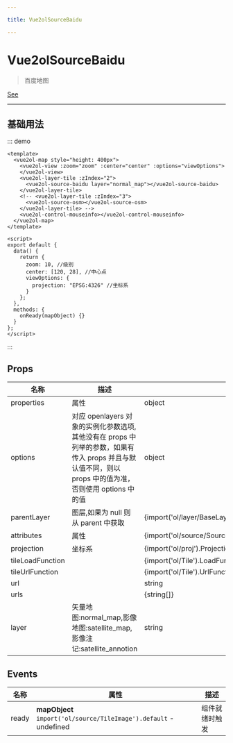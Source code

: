 ```yaml
---

title: Vue2olSourceBaidu

---
```


# Vue2olSourceBaidu

> 百度地图

[See](https://blog.csdn.net/u013594477/article/details/83988055)

---

## 基础用法

::: demo

```vue
<template>
  <vue2ol-map style="height: 400px">
    <vue2ol-view :zoom="zoom" :center="center" :options="viewOptions">
    </vue2ol-view>
    <vue2ol-layer-tile :zIndex="2">
      <vue2ol-source-baidu layer="normal_map"></vue2ol-source-baidu>
    </vue2ol-layer-tile>
    <!-- <vue2ol-layer-tile :zIndex="3">
      <vue2ol-source-osm></vue2ol-source-osm>
    </vue2ol-layer-tile> -->
    <vue2ol-control-mouseinfo></vue2ol-control-mouseinfo>
  </vue2ol-map>
</template>

<script>
export default {
  data() {
    return {
      zoom: 10, //级别
      center: [120, 28], //中心点
      viewOptions: {
        projection: "EPSG:4326" //坐标系
      }
    };
  },
  methods: {
    onReady(mapObject) {}
  }
};
</script>
```

:::

## Props

| 名称             | 描述                                                                                                                                                  | 类型                                                    | 取值范围                                                  | 默认值       |
| ---------------- | ----------------------------------------------------------------------------------------------------------------------------------------------------- | ------------------------------------------------------- | --------------------------------------------------------- | ------------ |
| properties       | 属性                                                                                                                                                  | object                                                  | -                                                         |              |
| options          | 对应 openlayers 对象的实例化参数选项,其他没有在 props 中列举的参数，如果有传入 props 并且与默认值不同，则以 props 中的值为准，否则使用 options 中的值 | object                                                  | -                                                         |              |
| parentLayer      | 图层,如果为 null 则从 parent 中获取                                                                                                                   | {import('ol/layer/BaseLayer').default}                  | -                                                         |              |
| attributes       | 属性                                                                                                                                                  | {import('ol/source/Source').AttributionLike\|undefined} | -                                                         |              |
| projection       | 坐标系                                                                                                                                                | {import('ol/proj').ProjectionLike}                      | -                                                         | "EPSG:3857"  |
| tileLoadFunction |                                                                                                                                                       | {import('ol/Tile').LoadFunction\|undefined}             | -                                                         |              |
| tileUrlFunction  |                                                                                                                                                       | {import('ol/Tile').UrlFunction\|undefined}              | -                                                         |              |
| url              |                                                                                                                                                       | string                                                  | -                                                         |              |
| urls             |                                                                                                                                                       | {string[]}                                              | -                                                         |              |
| layer            | 矢量地图:normal_map,影像地图:satellite_map,影像注记:satellite_annotion                                                                                | string                                                  | `"normal_map" \| "satellite_map" \| "satellite_annotion"` | "normal_map" |

## Events

| 名称  | 属性                                                              | 描述           |
| ----- | ----------------------------------------------------------------- | -------------- |
| ready | **mapObject** `import('ol/source/TileImage').default` - undefined | 组件就绪时触发 |
